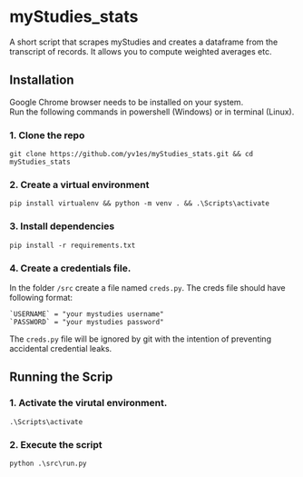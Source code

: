 # myStudies_stats
A short script that scrapes myStudies and creates a dataframe from the transcript of records. 
It allows you to compute weighted averages etc. 

## Installation
Google Chrome browser needs to be installed on your system. \
Run the following commands in powershell (Windows) or in terminal (Linux).

### 1. Clone the repo 
`git clone https://github.com/yv1es/myStudies_stats.git && cd myStudies_stats` 

### 2. Create a virtual environment 
`pip install virtualenv && python -m venv . && .\Scripts\activate`

### 3. Install dependencies 
`pip install -r requirements.txt` 

### 4. Create a credentials file. 
In the folder `/src` create a file named `creds.py`.
The creds file should have following format:
```
`USERNAME` = "your mystudies username"
`PASSWORD` = "your mystudies password"
``` 
The `creds.py` file will be ignored by git with the intention of preventing accidental credential leaks. 

## Running the Scrip

### 1. Activate the virutal environment. 
`.\Scripts\activate`
### 2. Execute the script 
`python .\src\run.py`  
